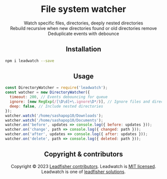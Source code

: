 <h1 align="center">File system watcher</h1>

<p align="center">
 Watch specific files, directories, deeply nested directories <br/>
 Rebuild recursive when new directories found or old directories remove <br/>
 Deduplicate events with debounce <br/>
</p>

<h2 align="center">Installation</h2>

```bash
npm i leadwatch --save
```

<h2 align="center">Usage</h2>

```js
const DirectoryWatcher = require('leadwatch');
const watcher = new DirectoryWatcher({
  timeout: 200, // Events debouncing for queue
  ignore: [new RegExp(/[\D\d]+\.ignore\D*/)], // Ignore files and directories
  deep: false, // Include nested directories
});
watcher.watch('/home/sashapop10/Downloads');
watcher.watch('/home/sashapop10/Documents');
watcher.on('before', updates => console.log({ before: updates }));
watcher.on('change', path => console.log({ changed: path }));
watcher.on('after', updates => console.log({ after: updates }));
watcher.on('delete', path => console.log({ deleted: path }));
```

<h2 align="center">Copyright & contributors</h2>

<p align="center">
Copyright © 2023 <a href="https://github.com/LeadFisherSolutions/leadwatch/graphs/contributors">Leadfisher contributors</a>.
Leadwatch is <a href="./LICENSE">MIT licensed</a>.<br/>
Leadwatch is one of <a href="https://github.com/LeadFisherSolutions">leadfisher solutions</a>.
</p>
